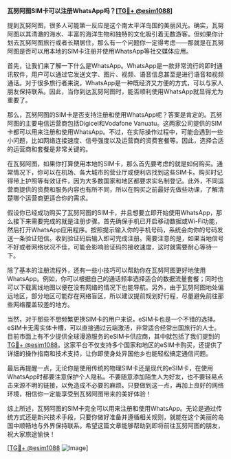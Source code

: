 **瓦努阿图SIM卡可以注册WhatsApp吗？[[TG💪+ @esim1088](https://t.me/s/esim1088)]**

提到瓦努阿图，很多人可能第一反应是这个南太平洋岛国的美丽风光。确实，瓦努阿图以其清澈的海水、丰富的海洋生物和独特的文化吸引着无数游客。但如果你计划去瓦努阿图旅行或者长期居住，那么有一个问题你一定得考虑——那就是在瓦努阿图是否可以用本地的SIM卡注册并使用WhatsApp等社交媒体应用。

首先，让我们来了解一下什么是WhatsApp。WhatsApp是一款非常流行的即时通讯软件，用户可以通过它发送文字、图片、视频、语音信息甚至是进行语音和视频通话。对于很多旅行者来说，WhatsApp是一种既经济又方便的方式，可以与家人朋友保持联系。因此，当你到达瓦努阿图时，能否顺利使用WhatsApp就显得尤为重要了。

那么，瓦努阿图的SIM卡是否支持注册和使用WhatsApp呢？答案是肯定的。瓦努阿图的主要电信运营商包括Digicel和Vodafone Vanuatu。这两家公司提供的SIM卡都可以用来注册和使用WhatsApp。不过，在实际操作过程中，可能会遇到一些小问题，比如网络连接速度、信号强度以及运营商的资费套餐等。因此，选择合适的运营商和套餐是非常关键的。

在瓦努阿图，如果你打算使用本地的SIM卡，那么首先要考虑的就是如何购买。通常情况下，你可以在机场、各大城市的营业厅或便利店找到这些SIM卡。购买时记得带上护照等有效证件，因为大多数国家和地区都要求实名制登记。此外，不同运营商提供的资费和服务内容也有所不同，所以在购买之前最好先做些功课，了解清楚哪个运营商更适合你的需求。

假设你已经成功购买了瓦努阿图的SIM卡，并且想要立即开始使用WhatsApp，那么接下来需要完成的就是注册步骤。首先确保手机已开启移动数据或Wi-Fi功能，然后打开WhatsApp应用程序。按照提示输入你的手机号码，系统会向你的号码发送一条验证短信。收到验证码后输入即可完成注册。需要注意的是，如果当地信号不好或者网络状况不佳，可能会影响验证码的接收速度，这时就需要耐心等待一下。

除了基本的注册流程外，还有一些小技巧可以帮助你在瓦努阿图更好地使用WhatsApp。例如，你可以根据自己的通话频率选择适合的数据流量套餐；同时也可以下载离线地图以便在没有网络的情况下也能导航。另外，由于瓦努阿图地处偏远地区，部分地区可能存在网络盲区，所以建议提前规划好行程，尽量避免前往那些网络覆盖较差的地方。

当然，对于那些不想频繁更换SIM卡的用户来说，eSIM卡也是一个不错的选择。eSIM卡无需实体卡槽，可以直接通过云端激活，非常适合经常出国旅行的人士。目前市面上有不少提供全球漫游服务的eSIM卡供应商，其中就包括了我们提到的[TG💪+ @esim1088](https://t.me/s/esim1088)。这家平台不仅支持多个国家和地区的eSIM卡购买，还提供了详细的操作指南和技术支持，让你即使身处异国他乡也能轻松搞定通信问题。

最后再提醒一点，无论你是使用传统的物理SIM卡还是现代的eSIM卡，在使用WhatsApp时都要注意保护个人隐私。不要随意添加陌生人为好友，也不要轻易点击来源不明的链接，以免造成不必要的麻烦。只要做到这一点，再加上良好的网络环境，相信你一定能享受到瓦努阿图带来的美好体验！

综上所述，瓦努阿图的SIM卡完全可以用来注册和使用WhatsApp。无论是通过传统方式还是新兴技术手段，只要你做好准备并遵循相关规则，就能在这个美丽的岛国中顺畅地与外界保持联系。希望这篇文章能够帮助到即将前往瓦努阿图的朋友，祝大家旅途愉快！

[[TG💪+ @esim1088](https://t.me/s/esim1088) ![Image](https://i.postimg.cc/4NQfJmqS/Snipaste-2025-05-13-00-14-12.png)]